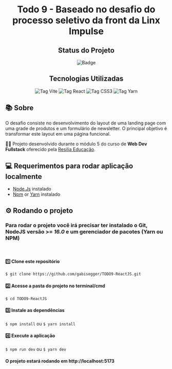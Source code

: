 <h1 align="center">Todo 9 - Baseado no desafio do processo seletivo da front da Linx Impulse</h1>

<div id="inicio" align=center>
<h2><strong>Status do Projeto</strong></h2>

  ![Badge](https://img.shields.io/badge/STATUS-CONCLUIDO-green)

</div> 

<h2 align="center"><strong>Tecnologias Utilizadas</strong></h2>

<div align="center">
    <img src="https://img.shields.io/badge/vite-%23646CFF.svg?style=for-the-badge&logo=vite&logoColor=white" alt="Tag Vite">
    <img src="https://img.shields.io/badge/react-%2320232a.svg?style=for-the-badge&logo=react&logoColor=%2361DAFB" alt="Tag React">
    <img src="https://img.shields.io/badge/css3-%231572B6.svg?style=for-the-badge&logo=css3&logoColor=white" alt="Tag CSS3">
    <img src="https://img.shields.io/badge/yarn-%232C8EBB.svg?style=for-the-badge&logo=yarn&logoColor=white" alt="Tag Yarn">
</div>

## **📚 Sobre** <br>

O desafio consiste no desenvolvimento do layout de uma landing page com uma grade de produtos e um formulário de newsletter. O principal objetivo é transformar este layout em uma página funcional.

👩‍💻 Projeto desenvolvido durante o módulo 5 do curso de  **Web Dev Fullstack** oferecido pela [Resilia Educação](https://www.resilia.com.br/). 

## 💻 Requerimentos para rodar aplicação localmente

- [Node.Js](https://node.js.org/) instalado
- [Npm](https://www.npmjs.com/) or [Yarn](https://yarnpkg.com/) instalado

## ⚙️ Rodando o projeto

### Para rodar o projeto você irá precisar ter instalado o Git, NodeJS versão >= _16.0_ e um gerenciador de pacotes **(Yarn ou NPM)**

<br>

#### 1️⃣ Clone este repositório
```$ git clone https://github.com/gabisegger/TODO9-ReactJS.git```

#### 2️⃣ Acesse a pasta do projeto no terminal/cmd
```$ cd TODO9-ReactJS```

#### 3️⃣ Instale as dependências
```$ npm install``` ou ```$ yarn install```

#### 4️⃣ Execute a aplicação
```$ npm run dev``` ou ```$ yarn dev```

#### O projeto estará rodando em http://localhost:5173
```
